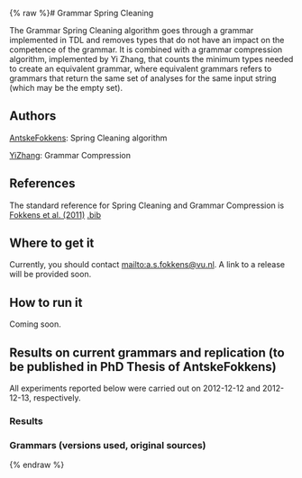 {% raw %}# Grammar Spring Cleaning

The Grammar Spring Cleaning algorithm goes through a grammar implemented
in TDL and removes types that do not have an impact on the competence of
the grammar. It is combined with a grammar compression algorithm,
implemented by Yi Zhang, that counts the minimum types needed to create
an equivalent grammar, where equivalent grammars refers to grammars that
return the same set of analyses for the same input string (which may be
the empty set).

## Authors

[AntskeFokkens](../AntskeFokkens): Spring Cleaning algorithm

[YiZhang](YiZhang): Grammar Compression

## References

The standard reference for Spring Cleaning and Grammar Compression is
[Fokkens et al.
(2011)](http://aclweb.org/anthology-new/Y/Y11/Y11-1025.pdf)
[.bib](http://www.coli.uni-saarland.de/~afokkens/bibentries/fok-zha-ben-11.bib)

## Where to get it

Currently, you should contact <mailto:a.s.fokkens@vu.nl>. A link to a release
will be provided soon.

## How to run it

Coming soon.

## Results on current grammars and replication (to be published in PhD Thesis of AntskeFokkens)

All experiments reported below were carried out on 2012-12-12 and
2012-12-13, respectively.

### Results

### Grammars (versions used, original sources)
{% endraw %}